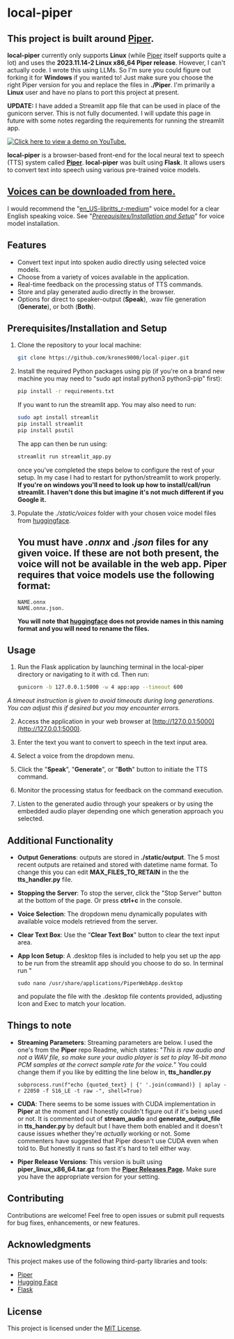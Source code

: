 # local-piper

## This project is built around [**Piper**](https://github.com/rhasspy/piper).

**local-piper** currently only supports **Linux** (while [Piper](https://github.com/rhasspy/piper) itself supports quite a lot) and uses the **2023.11.14-2 Linux x86_64 Piper release**. However, I can't actually code. I wrote this using LLMs. So I'm sure you could figure out forking it for **Windows** if you wanted to! Just make sure you choose the right Piper version for you and replace the files in **./Piper**. I'm primarily a **Linux** user and have no plans to port this project at present.

**UPDATE:** I have added a Streamlit app file that can be used in place of the gunicorn server. This is not fully documented. I will update this page in future with some notes regarding the requirements for running the streamlit app.

[![Click here to view a demo on YouTube.](https://img.youtube.com/vi/1vKcDvCxcM4/0.jpg)](https://www.youtube.com/watch?v=1vKcDvCxcM4)

**local-piper** is a browser-based front-end for the local neural text to speech (TTS) system called [**Piper**](https://github.com/rhasspy/piper). **local-piper** was built using **Flask**. It allows users to convert text into speech using various pre-trained voice models.

## [Voices can be downloaded from here.](https://huggingface.co/rhasspy/piper-voices/tree/v1.0.0)

I would recommend the "[en_US-libritts_r-medium](https://huggingface.co/rhasspy/piper-voices/tree/v1.0.0/en/en_US/libritts_r/medium)" voice model for a clear English speaking voice. See "*[Prerequisites/Installation and Setup](https://github.com/krones9000/local-piper/blob/main/README.md#prerequisitesinstallation-and-setup)*" for voice model installation.

## Features

- Convert text input into spoken audio directly using selected voice models.
- Choose from a variety of voices available in the application.
- Real-time feedback on the processing status of TTS commands.
- Store and play generated audio directly in the browser.
- Options for direct to speaker-output (**Speak**), .wav file generation (**Generate**), or both (**Both**).

## Prerequisites/Installation and Setup

1. Clone the repository to your local machine:

   ```bash
   git clone https://github.com/krones9000/local-piper.git
   ```

2. Install the required Python packages using pip (if you're on a brand new machine you may need to "sudo apt install python3 python3-pip" first):

   ```bash
   pip install -r requirements.txt
   ```
   
   If you want to run the streamlit app. You may also need to run:

   ```bash
   sudo apt install streamlit
   pip install streamlit
   pip install psutil
   
   ```
   
   The app can then be run using:

   ```bash
   streamlit run streamlit_app.py
   ```

    once you've completed the steps below to configure the rest of your setup. In my case I had to restart for python/streamlit to work properly. **If you're on windows you'll need to look up how to install/call/run streamlit. I haven't done this but imagine it's not much different if you Google it.**

4. Populate the *./static/voices* folder with your chosen voice model files from [huggingface](https://huggingface.co/rhasspy/piper-voices/tree/v1.0.0).
   ## **You must have *.onnx* and *.json* files for any given voice. If these are not both present, the voice will not be available in the web app. Piper requires that voice models use the following format:**

   ```
   NAME.onnx
   NAME.onnx.json.
   ```
   **You will note that [huggingface](https://huggingface.co/rhasspy/piper-voices/tree/v1.0.0) does not provide names in this naming format and you will need to rename the files.** 


## Usage

1. Run the Flask application by launching terminal in the local-piper directory or navigating to it with cd. Then run:

   ```bash
   gunicorn -b 127.0.0.1:5000 -w 4 app:app --timeout 600
   ```

*A timeout instruction is given to avoid timeouts during long generations. You can adjust this if desired but you may encounter errors.*

2. Access the application in your web browser at [http://127.0.0.1:5000](http://127.0.0.1:5000).

3. Enter the text you want to convert to speech in the text input area.

4. Select a voice from the dropdown menu.

5. Click the "**Speak**", "**Generate**", or "**Both**" button to initiate the TTS command.

6. Monitor the processing status for feedback on the command execution.

7. Listen to the generated audio through your speakers or by using the embedded audio player depending one which generation approach you selected.

## Additional Functionality

- **Output Generations**: outputs are stored in **./static/output**. The 5 most recent outputs are retained and stored with datetime name format. To change this you can edit **MAX_FILES_TO_RETAIN** in the the **tts_handler.py** file.

- **Stopping the Server**: To stop the server, click the "Stop Server" button at the bottom of the page. Or press **ctrl+c** in the console. 

- **Voice Selection**: The dropdown menu dynamically populates with available voice models retrieved from the server.

- **Clear Text Box**: Use the "**Clear Text Box**" button to clear the text input area.

- **App Icon Setup**: A .desktop files is included to help you set up the app to be run from the streamlit app should you choose to do so. In terminal run "

     ```
     sudo nano /usr/share/applications/PiperWebApp.desktop
     ```
   and populate the file with the .desktop file contents provided, adjusting Icon and Exec to match your location.

## Things to note

- **Streaming Parameters**: Streaming parameters are below. I used the one's from the **Piper** repo Readme, which states: "*This is raw audio and not a WAV file, so make sure your audio player is set to play 16-bit mono PCM samples at the correct sample rate for the voice.*" You could change them if you like by editting the line below in, **tts_handler.py**

     ```
     subprocess.run(f"echo {quoted_text} | {' '.join(command)} | aplay -r 22050 -f S16_LE -t raw -", shell=True)
     ```

- **CUDA**: There seems to be some issues with CUDA implementation in **Piper** at the moment and I honestly couldn't figure out if it's being used or not. It is commented out of **stream_audio** and **generate_output_file** in **tts_hander.py** by default but I have them both enabled and it doesn't cause issues whether they're *actually* working or not. Some commenters have suggested that Piper doesn't use CUDA even when told to. But honestly it runs so fast it's hard to tell either way.

- **Piper Release Versions**: This version is built using **piper_linux_x86_64.tar.gz** from the **[Piper Releases Page](https://github.com/rhasspy/piper/releases).** Make sure you have the appropriate version for your setting. 

## Contributing

Contributions are welcome! Feel free to open issues or submit pull requests for bug fixes, enhancements, or new features.

## Acknowledgments

This project makes use of the following third-party libraries and tools:

- [Piper](https://github.com/rhasspy/piper)
- [Hugging Face](https://huggingface.co/)
- [Flask](https://flask.palletsprojects.com/)

## License

This project is licensed under the [MIT License](LICENSE).


